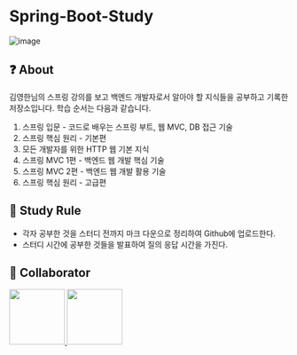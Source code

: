 # Spring-Boot-Study
![image](https://user-images.githubusercontent.com/33370107/159919553-6c9bb256-a0d3-4bec-8112-1d754789bdb3.png)

## ❓ About

김영한님의 스프링 강의를 보고 백엔드 개발자로서 알아야 할 지식들을 공부하고 기록한 저장소입니다. 학습 순서는 다음과 같습니다. 

1. 스프링 입문 - 코드로 배우는 스프링 부트, 웹 MVC, DB 접근 기술 
2. 스프링 핵심 원리 - 기본편
3. 모든 개발자를 위한 HTTP 웹 기본 지식
4. 스프링 MVC 1편 - 백엔드 웹 개발 핵심 기술
5. 스프링 MVC 2편 - 백엔드 웹 개발 활용 기술
6. 스프링 핵심 원리 - 고급편

## 📝 Study Rule
* 각자 공부한 것을 스터디 전까지 마크 다운으로 정리하여 Github에 업로드한다.
* 스터디 시간에 공부한 것들을 발표하여 질의 응답 시간을 가진다.

## 📒 Collaborator
<p>
<a href="https://github.com/sonsy0929">
  <img src="https://github.com/sonsy0929.png" width="100">
  </a>
<a href="https://github.com/hyejinhong">
  <img src="https://github.com/hyejinhong.png" width="100">
</a>
